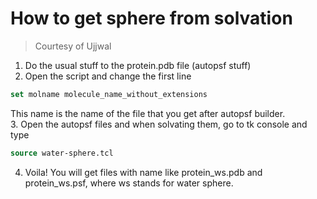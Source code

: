 # How to get sphere from solvation

> Courtesy of Ujjwal

1. Do the usual stuff to the protein.pdb file (autopsf stuff)
2. Open the script and change the first line
```tcl
set molname molecule_name_without_extensions
```
This name is the name of the file that you get after autopsf builder. <br>
3. Open the autopsf files and when solvating them, go to tk console and type
```tcl
source water-sphere.tcl
```
4. Voila! You will get files with name like protein_ws.pdb and protein_ws.psf, where ws stands for water sphere.
